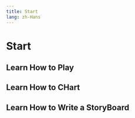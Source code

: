 ```yaml
---
title: Start
lang: zh-Hans
---
```


# Start

## Learn How to Play

## Learn How to CHart

## Learn How to Write a StoryBoard

